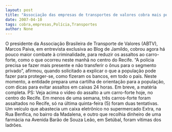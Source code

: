 ```yaml
---
layout: post
title: "Associação das empresas de transportes de valores cobra mais polícia nas ruas"
date: 2007-04-10
tags: cobra,empresas,Polícia,Transportes
author: None
---
```

O presidente da Associação Brasileira de Transporte de Valores (ABTV), Marcos Paiva, em entrevista exclusiva ao Blog de Jamildo, cobrou agora há pouco maior combate à criminalidade, para reduzir os assaltos ao carro-forte, como o que ocorreu neste manhã no centro do Recife.
“A polícia precisa se fazer mais presente e não transferir o ônus para o segmento privado”, afirmou, quando solicitado a explicar o que a população pode fazer para proteger-se, como fizeram os bancos, em todo o país.
Neste momento, a entidade prepara uma cartilha de orientação para a população, com dicas para evitar assaltos em caixas 24 horas.
Em breve, a matéria completa.
PS: Veja acima o vídeo do assalto a um carro-forte hoje, no centro do Recife. 
Em menos de uma semana, três carros-forte foram assaltados no Recife, só na última quinta-feira (5) foram duas tentativas. Um veículo que abastecia um caixa eletrônico no supermercado Extra, na Rua Benfica, no bairro da Madalena, e outro que recolhia dinheiro de uma farmácia na Avenida Barão de Souza Leão, em Setúbal, foram vítimas dos ladrões.  